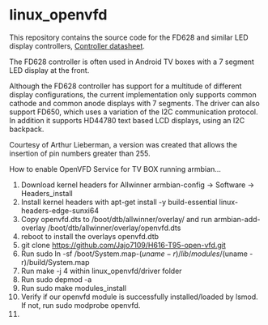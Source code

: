 # linux_openvfd

This repository contains the source code for the FD628 and similar LED display controllers,
[Controller datasheet](http://pdf1.alldatasheet.com/datasheet-pdf/view/232882/PTC/PT6964.html).

The FD628 controller is often used in Android TV boxes with a 7 segment LED display at the front.

Although the FD628 controller has support for a multitude of different display configurations,
the current implementation only supports common cathode and common anode displays with 7 segments.
The driver can also support FD650, which uses a variation of the I2C communication protocol.
In addition it supports HD44780 text based LCD displays, using an I2C backpack.

Courtesy of Arthur Lieberman, a version was created that allows the insertion of pin numbers greater than 255.

How to enable OpenVFD Service for TV BOX running armbian...

1. Download kernel headers for Allwinner armbian-config -> Software -> Headers_install
2. Install kernel headers with apt-get install -y build-essential linux-headers-edge-sunxi64
3. Copy openvfd.dts to /boot/dtb/allwinner/overlay/ and run armbian-add-overlay /boot/dtb/allwinner/overlay/openvfd.dts
4. reboot to install the overlays openvfd.dtb
5. git clone https://github.com/Jajo7109/H616-T95-open-vfd.git
6. Run sudo ln -sf /boot/System.map-$(uname -r) /lib/modules/$(uname -r)/build/System.map
7. Run make -j 4 within linux_openvfd/driver folder
8. Run sudo depmod -a
9. Run sudo make modules_install
10. Verify if our openvfd module is successfully installed/loaded by lsmod. If not, run sudo modprobe openvfd.
11. 

